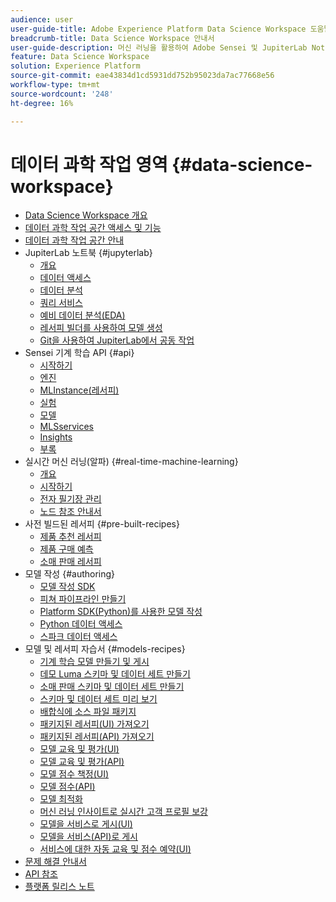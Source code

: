```yaml
---
audience: user
user-guide-title: Adobe Experience Platform Data Science Workspace 도움말
breadcrumb-title: Data Science Workspace 안내서
user-guide-description: 머신 러닝을 활용하여 Adobe Sensei 및 JupiterLab Notebook에서 모델과 레시피를 개발, 트레이닝 및 평가할 수 있습니다.
feature: Data Science Workspace
solution: Experience Platform
source-git-commit: eae43834d1cd5931dd752b95023da7ac77668e56
workflow-type: tm+mt
source-wordcount: '248'
ht-degree: 16%

---
```



# 데이터 과학 작업 영역 {#data-science-workspace}

* [Data Science Workspace 개요](home.md)
* [데이터 과학 작업 공간 액세스 및 기능](access-features-dsw.md)
* [데이터 과학 작업 공간 안내](walkthrough.md)
* JupiterLab 노트북 {#jupyterlab}
   * [개요](jupyterlab/overview.md)
   * [데이터 액세스](jupyterlab/access-notebook-data.md)
   * [데이터 분석](jupyterlab/analyze-your-data.md)
   * [쿼리 서비스](jupyterlab/query-service.md)
   * [예비 데이터 분석(EDA)](jupyterlab/eda-notebook.md)
   * [레서피 빌더를 사용하여 모델 생성](jupyterlab/create-a-model.md)
   * [Git을 사용하여 JupiterLab에서 공동 작업](jupyterlab/using-git-for-collaboration.md)
* Sensei 기계 학습 API {#api}
   * [시작하기](api/getting-started.md)
   * [엔진](api/engines.md)
   * [MLInstance(레서피)](api/mlinstances.md)
   * [실험](api/experiments.md)
   * [모델](api/models.md)
   * [MLSservices](api/mlservices.md)
   * [Insights](api/insights.md)
   * [부록](api/appendix.md)
* 실시간 머신 러닝(알파) {#real-time-machine-learning}
   * [개요](real-time-machine-learning/home.md)
   * [시작하기](real-time-machine-learning/getting-started.md)
   * [전자 필기장 관리](real-time-machine-learning/rtml-authoring-notebook.md)
   * [노드 참조 안내서](real-time-machine-learning/node-reference.md)
* 사전 빌드된 레서피 {#pre-built-recipes}
   * [제품 추천 레서피](pre-built-recipes/product-recommendations.md)
   * [제품 구매 예측](pre-built-recipes/product-purchase-prediction.md)
   * [소매 판매 레서피](pre-built-recipes/retail-sales.md)
* 모델 작성 {#authoring}
   * [모델 작성 SDK](authoring/sdk.md)
   * [피쳐 파이프라인 만들기](authoring/feature-pipeline.md)
   * [Platform SDK(Python)를 사용한 모델 작성](authoring/platform-sdk.md)
   * [Python 데이터 액세스](authoring/python.md)
   * [스파크 데이터 액세스](authoring/spark.md)
* 모델 및 레서피 자습서 {#models-recipes}
   * [기계 학습 모델 만들기 및 게시](models-recipes/create-publish-model.md)
   * [데모 Luma 스키마 및 데이터 세트 만들기](models-recipes/create-luma-data.md)
   * [소매 판매 스키마 및 데이터 세트 만들기](models-recipes/create-retails-sales-dataset.md)
   * [스키마 및 데이터 세트 미리 보기](models-recipes/preview-schema-data.md)
   * [배합식에 소스 파일 패키지](models-recipes/package-source-files-recipe.md)
   * [패키지된 레서피(UI) 가져오기](models-recipes/import-packaged-recipe-ui.md)
   * [패키지된 레서피(API) 가져오기](models-recipes/import-packaged-recipe-api.md)
   * [모델 교육 및 평가(UI)](models-recipes/train-evaluate-model-ui.md)
   * [모델 교육 및 평가(API)](models-recipes/train-evaluate-model-api.md)
   * [모델 점수 책정(UI)](models-recipes/score-model-ui.md)
   * [모델 점수(API)](models-recipes/score-model-api.md)
   * [모델 최적화](models-recipes/optimize-model.md)
   * [머신 러닝 인사이트로 실시간 고객 프로필 보강](models-recipes/enrich-profile.md)
   * [모델을 서비스로 게시(UI)](models-recipes/publish-model-service-ui.md)
   * [모델을 서비스(API)로 게시](models-recipes/publish-model-service-api.md)
   * [서비스에 대한 자동 교육 및 점수 예약(UI)](models-recipes/schedule-models-ui.md)
* [문제 해결 안내서](troubleshooting-guide.md)
* [API 참조](https://www.adobe.io/apis/experienceplatform/home/api-reference.html#!acpdr/swagger-specs/sensei-ml-api.yaml)
* [플랫폼 릴리스 노트](https://www.adobe.com/go/platform-release-notes-en)